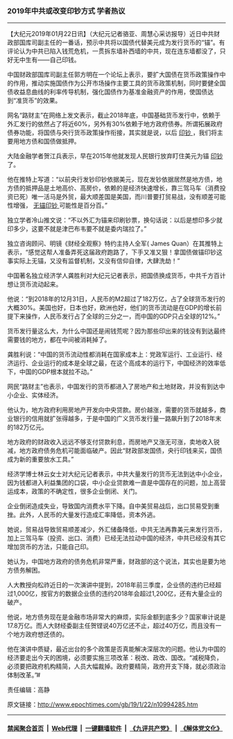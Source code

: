 ### 2019年中共或改变印钞方式 学者热议
------------------------

<p>
 【大纪元2019年01月22日讯】（大纪元记者骆亚、周慧心采访报导）近日中共财政部国库司副主任的一番话，预示中共将以国债代替美元成为发行货币的“锚”。有评论认为中共已陷入钱荒危机，一贯拆东墙补西墙的中共，现在连东墙都没了，只好无中生有——自己印钱。
</p>
<p class="p1">
 <span class="s1">
  中国财政部国库司副主任郭方明在一个论坛上表示，要扩大国债在货币政策操作中的作用，推动实施国债作为公开市场操作主要工具的货币政策机制，同时要健全国债收益息曲线的利率传导机制，强化国债作为基准金融资产的作用，使国债达到“准货币”的效果。
 </span>
</p>
<p class="p1">
 <span class="s1">
  网名“路财主”在网络上发文表示，截止2018年底，中国基础货币发行中，依赖于外汇发行的依然占了将近60%，另外有30%依赖于地方政府债券。所谓拓展政府债券功能，将国债与央行货币政策操作衔接，其实就是说，以后
  <a href="http://www.epochtimes.com/gb/tag/%E5%8D%B0%E9%92%9E.html">
   印钞
  </a>
  ，我们将主要用地方债和国债做抵押。
 </span>
</p>
<p class="p1">
 大陆金融学者贺江兵表示，早在2015年他就发现人民银行放弃盯住美元为锚
 <a href="http://www.epochtimes.com/gb/tag/%E5%8D%B0%E9%92%9E.html">
  印钞
 </a>
 了。
</p>
<p class="p1">
 他在推特上写道：“以前央行发钞印钞依据美元，现在发钞依据居然是地方债，地方债的抵押品是土地高价、高房价，依赖的是经济快速增长，靠三驾马车（消费投资已死）唯一活马是外贸，最大顺差国是美国，而川普要打贸易战，没有顺差可能性增强，
 <a href="http://www.epochtimes.com/gb/tag/%E6%97%A0%E9%94%9A%E5%8D%B0%E9%92%9E.html">
  无锚印钞
 </a>
 可能性是百分百。”
</p>
<p class="p1">
 <span class="s1">
  独立学者冷山推文说：“不以外汇为锚来印刷钞票，换句话说：以后是想印多少就印多少，这要不就是津巴布韦要不就是委内瑞拉了。”
 </span>
</p>
<p class="p1">
 <span class="s1">
  独立咨询顾问、明镜《财经全观察》特约主持人全军( James Quan）在其推特上表示，“感觉这帮人准备弄死这届政府跑路了，下手又准又狠！拿国债做锚印钞这事实际上无锚，又没有监督机制，又没有信仰自律，大肆洗劫！”
 </span>
</p>
<p class="p1">
 <span class="s1">
  中国著名独立经济学人龚胜利对大纪元记者表示，把国债换成货币，中共千方百计想让货币流动起来。
 </span>
</p>
<p class="p1">
 <span class="s1">
  他说：“到2018年的12月31日，人民币的M2超过了182万亿，占了全球货币发行的大概30%。美国也好，日本也好，欧洲也好，他们的货币流动是在GDP的增长前提下来操作，人民币发行占了全球的三分之一，而中国的GDP只占全球的12%。”
 </span>
</p>
<p class="p1">
 <span class="s1">
  货币发行量这么大，为什么中国还是闹钱荒呢？因为那些印出来的钱没有到达最终需要钱的地方，都在中间被消耗掉了。
 </span>
</p>
<p class="p1">
 <span class="s1">
  龚胜利说：“中国的货币流动性都消耗在国家成本上：党政军运行、工业运行、经济运行、企业运行的成本是全球之最，在这个高成本的运行下，中国经济的效率低下，中国的GDP根本就拉不动。”
 </span>
</p>
<p class="p1">
 <span class="s1">
  网民“路财主”也表示，中国发行的货币都进入了房地产和土地财政，并没有到达中小企业、实体经济。
 </span>
</p>
<p class="p1">
 <span class="s1">
  他认为，地方政府利用房地产开发向中央贷款。房价越涨，需要的货币就越多，商业银行的信用就扩张得越多，于是中国的广义货币发行量一路飙升到了2018年末的182万亿元。
 </span>
</p>
<p class="p1">
 <span class="s1">
  地方政府的财政收入远远不够支付贷款利息，而房地产又涨无可涨，卖地收入锐减，地方政府债务危机可能面临破产。因此“财政部发国债，央行印钱来买，国债成为新的重要放水工具。”
 </span>
</p>
<p class="p1">
 <span class="s1">
  经济学博士林云女士对大纪元记者表示，中共大量发行的货币无法到达中小企业，因为钱都进入利益集团的口袋，中小企业贷款难一直是中国存在的问题，加上高营运成本，政策的不确定性，很多企业倒闭、关门。
 </span>
</p>
<p class="p1">
 <span class="s1">
  企业倒闭造成失业，导致国内消费水平下降。自中美贸易战后，出口贸易受到重挫。此外，人民币的大量发行造成汇率降低，资本外逃。
 </span>
</p>
<p class="p1">
 <span class="s1">
  她说，贸易战导致贸易顺差减少，外汇储备降低，中共无法再靠美元来发行货币，加上三驾马车（投资、出口、消费）已经无法拉动中国的经济，中共已经没有其它增加货币的方法，只能自己印。
 </span>
</p>
<p class="p1">
 <span class="s1">
  她认为，中国地方政府的债务危机非常严重，财政部的这个说法，其实也是要为地方债务解困。
 </span>
</p>
<p class="p1">
 <span class="s1">
  人大教授向松祚近日的一次演讲中提到，2018年前三季度，企业债的违约已经超过1,000亿，按官方的数据企业债的违约2018年会超过1,200亿，还有大量企业的破产。
 </span>
</p>
<p class="p1">
 <span class="s1">
  他说，地方债务现在是金融市场非常大的麻烦，实际金额到底多少？国家审计说是17.8万亿。而人大财经委副主任贺铿说40万亿还不止，超过40万亿，而且没有一个地方政府想还债的。
 </span>
</p>
<p class="p2">
 <span class="s1">
  他在演讲中质疑，最近出台的多个政策是否真能解决深层次的问题。他认为中国的经济要走出今天的困境，必须要实施三项改革：税改、政改、国改。“减税降负，必须要把政府机构精简，人员大幅裁掉。政府要精简，政府开支下降，就必须政治体制改革。”#
 </span>
</p>
<p class="p2">
 责任编辑：高静
</p>

原文链接：http://www.epochtimes.com/gb/19/1/22/n10994285.htm


------------------------
#### [禁闻聚合首页](https://github.com/gfw-breaker/banned-news/blob/master/README.md) &nbsp;|&nbsp; [Web代理](https://github.com/gfw-breaker/open-proxy/blob/master/README.md) &nbsp;|&nbsp; [一键翻墙软件](https://github.com/gfw-breaker/nogfw/blob/master/README.md) &nbsp;|&nbsp; [《九评共产党》](https://github.com/gfw-breaker/9ping.md/blob/master/README.md#九评之一评共产党是什么) &nbsp;|&nbsp; [《解体党文化》](https://github.com/gfw-breaker/jtdwh.md/blob/master/README.md#绪论)